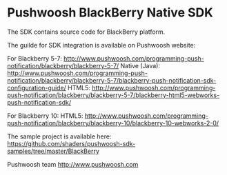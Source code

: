 Pushwoosh BlackBerry Native SDK
=====================

The SDK contains source code for BlackBerry platform.

The guilde for SDK integration is available on Pushwoosh website:  

For Blackberry 5-7:
http://www.pushwoosh.com/programming-push-notification/blackberry/blackberry-5-7/
Native (Java):
http://www.pushwoosh.com/programming-push-notification/blackberry/blackberry-5-7/blackberry-push-notification-sdk-configuration-guide/
HTML5:
http://www.pushwoosh.com/programming-push-notification/blackberry/blackberry-5-7/blackberry-html5-webworks-push-notification-sdk/

For Blackberry 10:
HTML5:
http://www.pushwoosh.com/programming-push-notification/blackberry/blackberry-10/blackberry-10-webworks-2-0/

The sample project is available here:  
https://github.com/shaders/pushwoosh-sdk-samples/tree/master/BlackBerry

Pushwoosh team
http://www.pushwoosh.com
